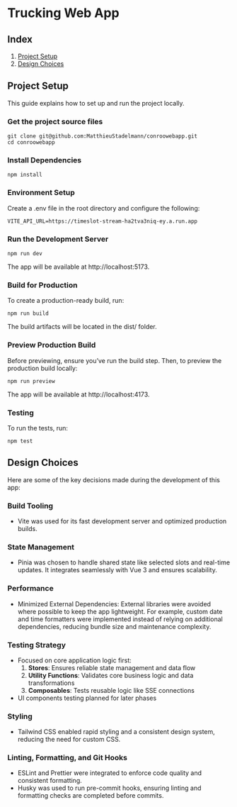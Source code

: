 # Trucking Web App

## Index
1. [Project Setup](#project-setup)
2. [Design Choices](#design-choices)

## Project Setup
This guide explains how to set up and run the project locally.


### Get the project source files

```
git clone git@github.com:MatthieuStadelmann/conroowebapp.git
cd conroowebapp
```

### Install Dependencies

```
npm install
```

### Environment Setup
Create a .env file in the root directory and configure the following:

```
VITE_API_URL=https://timeslot-stream-ha2tva3niq-ey.a.run.app
```
### Run the Development Server
```
npm run dev
```
The app will be available at http://localhost:5173.

### Build for Production
To create a production-ready build, run:
```
npm run build
```
The build artifacts will be located in the dist/ folder.

### Preview Production Build
Before previewing, ensure you’ve run the build step. Then, to preview the production build locally:

```
npm run preview
```
The app will be available at http://localhost:4173.

### Testing
To run the tests, run:
```
npm test
```

## Design Choices
Here are some of the key decisions made during the development of this app:

### Build Tooling
- Vite was used for its fast development server and optimized production builds. 

### State Management
- Pinia was chosen to handle shared state like selected slots and real-time updates. It integrates seamlessly with Vue 3 and ensures scalability.

### Performance
- Minimized External Dependencies: External libraries were avoided where possible to keep the app lightweight. For example, custom date and time formatters were implemented instead of relying on additional dependencies, reducing bundle size and maintenance complexity.

### Testing Strategy
- Focused on core application logic first:
  1. **Stores**: Ensures reliable state management and data flow
  2. **Utility Functions**: Validates core business logic and data transformations
  3. **Composables**: Tests reusable logic like SSE connections
- UI components testing planned for later phases

### Styling
- Tailwind CSS enabled rapid styling and a consistent design system, reducing the need for custom CSS.

### Linting, Formatting, and Git Hooks
- ESLint and Prettier were integrated to enforce code quality and consistent formatting.
- Husky was used to run pre-commit hooks, ensuring linting and formatting checks are completed before commits.